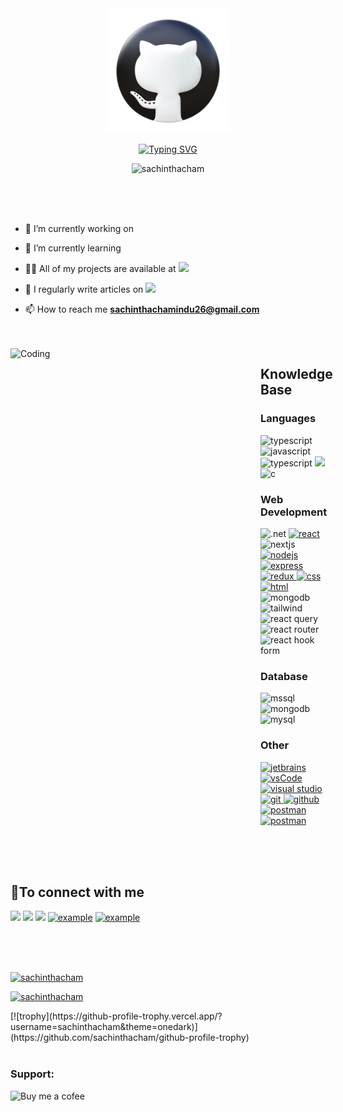<div align=center>
    <img src="https://raw.githubusercontent.com/hungpham3112/hungpham3112/main/assets/github.png" alt="github 3d icon" height="200">
</div>

<div align="center">

[![Typing SVG](https://readme-typing-svg.herokuapp.com?font=Fira+Code&size=23&pause=1000&center=true&vCenter=true&width=435&lines=I'm++Sachintha+Chamindu;Passionate+Full+Stack+Developer;Enthusiastic+learner)](https://git.io/typing-svg)

</div>





<p align="center"> <img src="https://komarev.com/ghpvc/?username=sachinthacham&label=Profile%20views&color=0e75b6&style=flat" alt="sachinthacham" /> </p>

<br>
<br>
<br>



- 🔭 I’m currently working on [<img src="https://img.shields.io/badge/LearnGate%20(School%20Management%20System)-white?style=for-the-badge&color=15616d" alt=""/>](https://github.com/sachinthacham/learngate-web2)

- 🌱 I’m currently learning <img src="https://img.shields.io/badge/ASP.Net%20Core%20%7C%20NextJS%20-%20white?style=for-the-badge&color=0077b6" alt=""/>

- 👨‍💻 All of my projects are available at  [<img src ="https://img.shields.io/badge/My portfolio-%23.svg?&style=for-the-badge&logo=&logoColor=white%22">](https://www.sachinthachamindu.me/)

- 📝 I regularly write articles on [<img src="https://img.shields.io/badge/Medium-white?style=for-the-badge&logo=Medium&logoColor=white&color=4a4e69"/>](https://medium.com/@sachinthachamindu26)

- 📫 How to reach me **sachinthachamindu26@gmail.com**
  <br>
  <br>
  <br>
  
<div style="display: flex; align-items: flex-start;">
  <!-- Left side: Image -->
  <div style="flex: 1;display: flex; align-items:center;justify-content:center">
   <img align="right" alt="Coding" width="400" src="https://user-images.githubusercontent.com/74038190/229223263-cf2e4b07-2615-4f87-9c38-e37600f8381a.gif">
  </div>

  <!-- Right side: Knowledge Base Section -->
  <div style="flex: 1; text-align: left;">
   <h2 align="left">Knowledge Base</h2> 
         <h3 align="left">Languages</h3>
    <p align="left">
         <a target="_blank"> 
      <img src="https://img.shields.io/badge/c%23%20programming-white?style=for-the-badge&logo=c%23&logoSize=100&color=blue"
      alt="typescript"/>
      </a>
          <a target="_blank"> 
          <img src="https://img.shields.io/badge/Javascript-F7DF1E.svg?style=for-the-badge&logo=javascript&logoColor=black"
      alt="javascript"/> 
      </a>
    <a target="_blank"> 
      <img src="https://img.shields.io/badge/typescript-3178C6.svg?style=for-the-badge&logo=typescript&logoColor=white"
      alt="typescript"/>
      </a>
      <a target="_blank"> 
         <img src="https://img.shields.io/badge/Java-007396.svg?style=for-the-badge&logo=java&logoColor=white" 
      </a>
      <a target="_blank"> 
        <img src="https://img.shields.io/badge/C%20programming-A8B9CC.svg?style=for-the-badge&logo=c&logoColor=white"
      alt="c"/> 
      </a>
    </p>
    <h3 align="left">Web Development</h3>
    <p align="left">
    <a target="_blank"> 
        <img src="https://img.shields.io/badge/.NET-white?style=for-the-badge&logo=.NET&labelColor=%23512BD4&color=%23512BD4" alt=".net"/> 
      </a>
      <a href="https://spring.io/" target="_blank"> 
        <img src="https://img.shields.io/badge/reactjs-61DAFB.svg?style=for-the-badge&logo=react&logoColor=black"
      alt="react"/> 
      </a>
        <a target="_blank"> 
        <img src="https://img.shields.io/badge/Next-black?style=for-the-badge&logo=next.js&logoColor=white" alt="nextjs"/> 
      </a>
          <a href="https://graphql.org" target="_blank">
         <img src="https://img.shields.io/badge/node.js-339933.svg?style=for-the-badge&logo=nodedotjs&logoColor=white"
      alt="nodejs"/> 
      </a>
      <a href="https://kubernetes.io" target="_blank"> 
        <img src="https://img.shields.io/badge/express-000000.svg?style=for-the-badge&logo=express&logoColor=white"
      alt="express" />
      </a>
      <a href="https://hibernate.org/" target="_blank"> 
        <img src="https://img.shields.io/badge/redux-764ABC.svg?style=for-the-badge&logo=redux&logoColor=white" alt="redux"/> 
      </a>
     <a href="https://kubernetes.io" target="_blank"> 
        <img src="https://img.shields.io/badge/CSS-239120?&style=for-the-badge&logo=css3&logoColor=white" alt="css"/>
      </a>
         <a href="https://www.jenkins.io" target="_blank"> 
        <img src="https://img.shields.io/badge/HTML5-E34F26?style=for-the-badge&logo=html5&logoColor=white" alt="html"/> 
      </a>
       </a>
         <a target="_blank"> 
        <img src="https://img.shields.io/badge/npm-CB3837?style=for-the-badge&logo=npm&logoColor=white" alt="mongodb"/> 
      </a> 
     </a>
      <a target="_blank"> 
        <img src="https://img.shields.io/badge/tailwindcss-%2338B2AC.svg?style=for-the-badge&logo=tailwind-css&logoColor=white" alt="tailwind"/> 
      </a>
     <a target="_blank"> 
        <img src="https://img.shields.io/badge/-React%20Query-FF4154?style=for-the-badge&logo=react%20query&logoColor=white" alt="react query"/> 
      </a>
       <a target="_blank"> 
        <img src="https://img.shields.io/badge/React_Router-CA4245?style=for-the-badge&logo=react-router&logoColor=white" alt="react router"/> 
      </a>
        <a target="_blank"> 
        <img src="https://img.shields.io/badge/React%20Hook%20Form-%23EC5990.svg?style=for-the-badge&logo=reacthookform&logoColor=white" alt="react hook form"/> 
      </a>
      
</p>
    <h3 align="left">Database</h3>
    <p align="left">
          <a target="_blank"> 
        <img src="https://img.shields.io/badge/Microsoft%20SQL-white?style=for-the-badge&logo=.&color=%23c30000" alt="mssql"/> 
      </a>
      <a target="_blank"> 
        <img src="https://img.shields.io/badge/mongodb-47A248.svg?style=for-the-badge&logo=mongodb&logoColor=white" alt="mongodb"/> 
      </a> 
      <a target="_blank"> 
        <img src="https://img.shields.io/badge/MySQL-005C84?style=for-the-badge&logo=mysql&logoColor=white" alt="mysql"/> 
      </a>
    
</p>
    <h3 align="left">Other</h3>
    <p align="left">
      <a href="https://aws.amazon.com/" target="_blank">
       <img src="https://img.shields.io/badge/jetbrains%20IDE-000000.svg?style=for-the-badge&logo=jetbrains&logoColor=white" alt="jetbrains" />
      </a>
      <a href="https://cloud.google.com/" target="_blank">
         <img src="https://img.shields.io/badge/vscode-007ACC.svg?style=for-the-badge&logo=visualstudiocode&logoColor=white" alt="vsCode"/> 
      </a>
    <a href="https://cloud.google.com/" target="_blank">
         <img src="https://img.shields.io/badge/Visual%20Studio%20-white?style=for-the-badge&logo=.&color=%23512BD4" alt="visual studio"/> 
      </a>
        <a href="https://git-scm.com/" target="_blank">
        <img src="https://img.shields.io/badge/git-F05032.svg?style=for-the-badge&logo=git&logoColor=white" alt="git"/>
      </a>
      <a href="https://github.com/bindian0509" target="_blank">
        <img src="https://img.shields.io/badge/github-181717.svg?style=for-the-badge&logo=github&logoColor=white" alt="github" />
      </a>
          <a href="https://gitlab.com/bindian0509" target="_blank">
        <img src="https://img.shields.io/badge/Swagger-white?style=for-the-badge&logo=swagger&logoColor=black&color=%2385EA2D" alt="postman"/>
      </a>
      <a href="https://gitlab.com/bindian0509" target="_blank">
        <img src="https://img.shields.io/badge/postman-FF6C37.svg?style=for-the-badge&logo=postman&logoColor=white" alt="postman"/>
      </a>
        

  </p>
   
  </div>
</div>
<br>
<br>
<br>

<h2>🤝To connect with me</h2>





<p align = "center">
 
[<img src ="https://img.shields.io/badge/portfolio-%23.svg?&style=for-the-badge&logo=&logoColor=white%22">](https://www.sachinthachamindu.me/)
[<img src="https://img.shields.io/badge/medium-%2312100E.svg?&style=for-the-badge&logo=medium&logoColor=white" />](https://medium.com/@sachinthachamindu26)
[<img src="https://img.shields.io/badge/linkedin-%230077B5.svg?&style=for-the-badge&logo=linkedin&logoColor=white" />](https://www.linkedin.com/in/sachinthacham/)
[<img src="https://img.shields.io/badge/Hackerrank-00EA64.svg?style=for-the-badge&logo=hackerrank&logoColor=black" alt="example"/>](https://www.hackerrank.com/profile/sachinthachamin1)
[<img src="https://img.shields.io/badge/Sololearn-white?style=for-the-badge&logo=Sololearn&logoColor=white&color=%23149EF2" alt="example"/>](https://www.sololearn.com/en/profile/31368471)

</p>
<br>
<br>
<br>

<p align="left"> <a href="https://github.com/ryo-ma/github-profile-trophy"><img src="https://github-profile-trophy.vercel.app/?username=sachinthacham&theme=onedark" alt="sachinthacham" /></a> </p>
<p align="left"> <a href="https://github.com/ryo-ma/github-profile-trophy"><img src="https://github-profile-trophy.vercel.app/?username=sachinthacham" alt="sachinthacham" /></a> </p>
[![trophy](https://github-profile-trophy.vercel.app/?username=sachinthacham&theme=onedark)](https://github.com/sachinthacham/github-profile-trophy)




</div>
<br>
<br>
<h3 align="left">Support:</h3>
<p><a href="https://www.buymeacoffee.com/Buy me a cofee"> <img align="left" src="https://cdn.buymeacoffee.com/buttons/v2/default-yellow.png" height="50" width="210" alt="Buy me a cofee" /></a></p><br><br>

